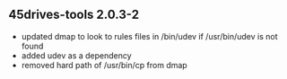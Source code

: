 ## 45drives-tools 2.0.3-2

* updated dmap to look to rules files in /bin/udev if /usr/bin/udev is not found
* added udev as a dependency
* removed hard path of /usr/bin/cp from dmap
